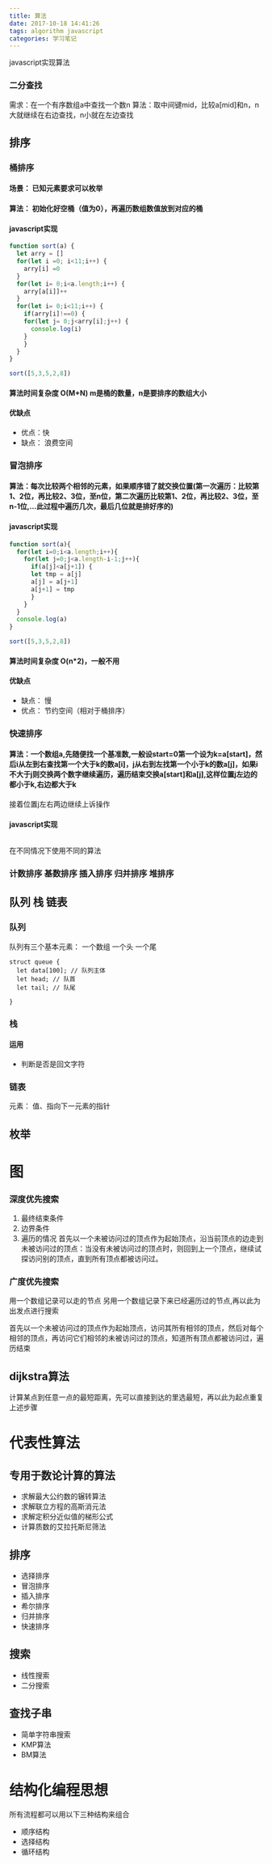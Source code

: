 ```yaml
---
title: 算法
date: 2017-10-18 14:41:26
tags: algorithm javascript
categories: 学习笔记
---
```


javascript实现算法

<!--more-->

### 二分查找
需求：在一个有序数组a中查找一个数n
算法：取中间键mid，比较a[mid]和n，n大就继续在右边查找，n小就在左边查找



## 排序

### 桶排序

#### 场景： 已知元素要求可以枚举
#### 算法： 初始化好空桶（值为0），再遍历数组数值放到对应的桶
#### javascript实现
```javascript
function sort(a) {
  let arry = []
  for(let i =0; i<11;i++) {
    arry[i] =0
  }
  for(let i= 0;i<a.length;i++) {
    arry[a[i]]++
  }
  for(let i= 0;i<11;i++) {
    if(arry[i]!==0) {
    for(let j= 0;j<arry[i];j++) {
      console.log(i)
    }
    }
  }
}

sort([5,3,5,2,8])

```
#### 算法时间复杂度 O(M+N) m是桶的数量，n是要排序的数组大小
#### 优缺点
- 优点：快
- 缺点： 浪费空间


### 冒泡排序
#### 算法：每次比较两个相邻的元素，如果顺序错了就交换位置(第一次遍历：比较第1、2位，再比较2、3位，至n位，第二次遍历比较第1、2位，再比较2、3位，至n-1位,...此过程中遍历几次，最后几位就是排好序的)

#### javascript实现
```javascript
function sort(a){
  for(let i=0;i<a.length;i++){
    for(let j=0;j<a.length-i-1;j++){
      if(a[j]<a[j+1]) {
      let tmp = a[j]
      a[j] = a[j+1]
      a[j+1] = tmp
      }
    }
  }
  console.log(a)
}

sort([5,3,5,2,8])
```
#### 算法时间复杂度 O(n*2)，一般不用
#### 优缺点
- 缺点： 慢
- 优点： 节约空间（相对于桶排序）

### 快速排序
#### 算法：一个数组a,先随便找一个基准数,一般设start=0第一个设为k=a[start]，然后i从左到右查找第一个大于k的数a[i]，j从右到左找第一个小于k的数a[j]，如果i不大于j则交换两个数字继续遍历，遍历结束交换a[start]和a[j],这样位置j左边的都小于k,右边都大于k
接着位置j左右两边继续上诉操作

#### javascript实现
```javascript


```

在不同情况下使用不同的算法

### 计数排序 基数排序 插入排序 归并排序 堆排序


## 队列 栈 链表

### 队列

队列有三个基本元素： 一个数组 一个头 一个尾
```
struct queue {
  let data[100]; // 队列主体
  let head; // 队首
  let tail; // 队尾

}
```

### 栈
#### 运用
- 判断是否是回文字符


### 链表
元素： 值、指向下一元素的指针


## 枚举


# 图

### 深度优先搜索
1. 最终结束条件
2. 边界条件
3. 遍历的情况
首先以一个未被访问过的顶点作为起始顶点，沿当前顶点的边走到未被访问过的顶点：当没有未被访问过的顶点时，则回到上一个顶点，继续试探访问别的顶点，直到所有顶点都被访问过。




### 广度优先搜索
用一个数组记录可以走的节点
另用一个数组记录下来已经遍历过的节点,再以此为出发点进行搜索

首先以一个未被访问过的顶点作为起始顶点，访问其所有相邻的顶点，然后对每个相邻的顶点，再访问它们相邻的未被访问过的顶点，知道所有顶点都被访问过，遍历结束


## dijkstra算法
计算某点到任意一点的最短距离，先可以直接到达的里选最短，再以此为起点重复上述步骤




# 代表性算法

## 专用于数论计算的算法
- 求解最大公约数的辗转算法
- 求解联立方程的高斯消元法
- 求解定积分近似值的梯形公式
- 计算质数的艾拉托斯尼筛法

## 排序
- 选择排序
- 冒泡排序
- 插入排序
- 希尔排序
- 归并排序
- 快速排序


## 搜索
- 线性搜索
- 二分搜索

## 查找子串
- 简单字符串搜索
- KMP算法
- BM算法


# 结构化编程思想
所有流程都可以用以下三种结构来组合
- 顺序结构
- 选择结构
- 循环结构



